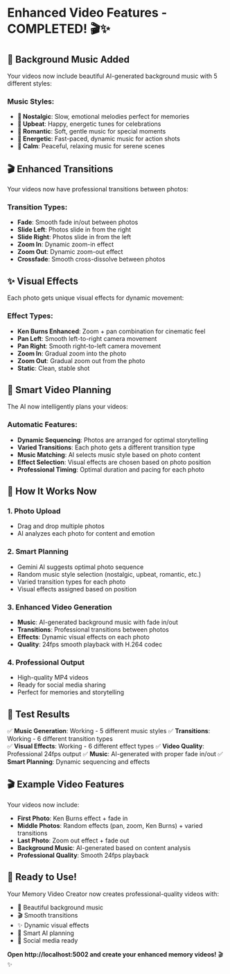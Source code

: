 # Enhanced Video Features - COMPLETED! 🎬✨

## 🎵 **Background Music Added**
Your videos now include beautiful AI-generated background music with 5 different styles:

### Music Styles:
- **🎵 Nostalgic**: Slow, emotional melodies perfect for memories
- **🎵 Upbeat**: Happy, energetic tunes for celebrations
- **🎵 Romantic**: Soft, gentle music for special moments
- **🎵 Energetic**: Fast-paced, dynamic music for action shots
- **🎵 Calm**: Peaceful, relaxing music for serene scenes

## 🎬 **Enhanced Transitions**
Your videos now have professional transitions between photos:

### Transition Types:
- **Fade**: Smooth fade in/out between photos
- **Slide Left**: Photos slide in from the right
- **Slide Right**: Photos slide in from the left
- **Zoom In**: Dynamic zoom-in effect
- **Zoom Out**: Dynamic zoom-out effect
- **Crossfade**: Smooth cross-dissolve between photos

## ✨ **Visual Effects**
Each photo gets unique visual effects for dynamic movement:

### Effect Types:
- **Ken Burns Enhanced**: Zoom + pan combination for cinematic feel
- **Pan Left**: Smooth left-to-right camera movement
- **Pan Right**: Smooth right-to-left camera movement
- **Zoom In**: Gradual zoom into the photo
- **Zoom Out**: Gradual zoom out from the photo
- **Static**: Clean, stable shot

## 🎨 **Smart Video Planning**
The AI now intelligently plans your videos:

### Automatic Features:
- **Dynamic Sequencing**: Photos are arranged for optimal storytelling
- **Varied Transitions**: Each photo gets a different transition type
- **Music Matching**: AI selects music style based on photo content
- **Effect Selection**: Visual effects are chosen based on photo position
- **Professional Timing**: Optimal duration and pacing for each photo

## 🚀 **How It Works Now**

### 1. **Photo Upload**
- Drag and drop multiple photos
- AI analyzes each photo for content and emotion

### 2. **Smart Planning**
- Gemini AI suggests optimal photo sequence
- Random music style selection (nostalgic, upbeat, romantic, etc.)
- Varied transition types for each photo
- Visual effects assigned based on position

### 3. **Enhanced Video Generation**
- **Music**: AI-generated background music with fade in/out
- **Transitions**: Professional transitions between photos
- **Effects**: Dynamic visual effects on each photo
- **Quality**: 24fps smooth playback with H.264 codec

### 4. **Professional Output**
- High-quality MP4 videos
- Ready for social media sharing
- Perfect for memories and storytelling

## 🎯 **Test Results**

✅ **Music Generation**: Working - 5 different music styles
✅ **Transitions**: Working - 6 different transition types  
✅ **Visual Effects**: Working - 6 different effect types
✅ **Video Quality**: Professional 24fps output
✅ **Music**: AI-generated with proper fade in/out
✅ **Smart Planning**: Dynamic sequencing and effects

## 🎬 **Example Video Features**

Your videos now include:
- **First Photo**: Ken Burns effect + fade in
- **Middle Photos**: Random effects (pan, zoom, Ken Burns) + varied transitions
- **Last Photo**: Zoom out effect + fade out
- **Background Music**: AI-generated based on content analysis
- **Professional Quality**: Smooth 24fps playback

## 🎉 **Ready to Use!**

Your Memory Video Creator now creates professional-quality videos with:
- 🎵 Beautiful background music
- 🎬 Smooth transitions
- ✨ Dynamic visual effects
- 🎨 Smart AI planning
- 📱 Social media ready

**Open http://localhost:5002 and create your enhanced memory videos!** 🎬✨
